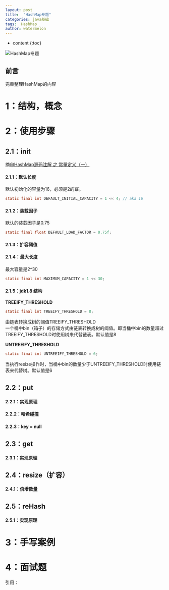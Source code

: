 ```yaml
---
layout: post
title:  "HashMap专题"
categories: java基础
tags:  HashMap
author: watermelon
---
```

* content
{:toc}

![HashMap专题](https://images.gitee.com/uploads/images/2019/0305/165434_973d934e_1210188.jpeg)
## 前言
完善整理HashMap的内容






# 1：结构，概念

# 2：使用步骤
## 2.1：init
摘自[HashMap源码注解 之 常量定义（一）](https://blog.csdn.net/fan2012huan/article/details/51094454)  
#### 2.1.1：默认长度
默认初始化的容量为16，必须是2的幂。 
```java
static final int DEFAULT_INITIAL_CAPACITY = 1 << 4; // aka 16
```
#### 2.1.2：装载因子
默认的装载因子是0.75 
```java
static final float DEFAULT_LOAD_FACTOR = 0.75f;
```
#### 2.1.3：扩容阈值

#### 2.1.4：最大长度
最大容量是2^30 
```java
static final int MAXIMUM_CAPACITY = 1 << 30;
```
#### 2.1.5：jdk1.8 结构
**TREEIFY_THRESHOLD**  
```java
static final int TREEIFY_THRESHOLD = 8;
```
由链表转换成树的阈值TREEIFY_THRESHOLD     
一个桶中bin（箱子）的存储方式由链表转换成树的阈值。即当桶中bin的数量超过TREEIFY_THRESHOLD时使用树来代替链表。默认值是8   

**UNTREEIFY_THRESHOLD**  
```java
static final int UNTREEIFY_THRESHOLD = 6;
```
当执行resize操作时，当桶中bin的数量少于UNTREEIFY_THRESHOLD时使用链表来代替树。默认值是6     

## 2.2：put
#### 2.2.1：实现原理
#### 2.2.2：哈希碰撞
#### 2.2.3：key = null

## 2.3：get
#### 2.3.1：实现原理

## 2.4：resize（扩容）
#### 2.4.1：倍增数量

## 2.5：reHash
#### 2.5.1：实现原理

# 3：手写案例

# 4：面试题




  
引用：


